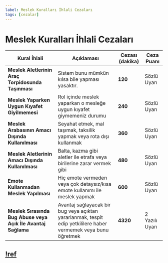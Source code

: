 ```yaml
---
label: Meslek Kuralları İhlali Cezaları
tags: [cezalar]
---
```


# Meslek Kuralları İhlali Cezaları

| Kural İhlali                                                 | Açıklaması                                                                                                     | Cezası (dakika) | Ceza Puanı     |
| ------------------------------------------------------------ | -------------------------------------------------------------------------------------------------------------- | --------------- | -------------- |
| **Meslek Aletlerinin Araç Torpidosunda Taşınması**           | Sistem bunu mümkün kılsa bile yapması yasaktır.                                                                | **120**         | Sözlü Uyarı    |
| **Meslek Yaparken Uygun Kıyafet Giyilmemesi**                | Rol içinde meslek yaparkan o mesleğe uygun kıyafet giymemeniz durumu                                           | **240**         | Sözlü Uyarı    |
| **Meslek Arabasının Amacı Dışında Kullanılması**             | Seyahat etmek, mal taşımak, taksilik yapmak veya rota dışı kullanmak                                           | **360**         | Sözlü Uyarı    |
| **Meslek Aletlerinin Amacı Dışında Kullanılması**            | Balta, kazma gibi aletler ile etrafa veya birilerine zarar vermek gibi                                         | **480**         | Sözlü Uyarı    |
| **Emote Kullanmadan Meslek Yapılması**                       | Hiç emote vermeden veya çok detaysız/kısa emote kullanımı ile meslek yapmak                                    | **600**         | Sözlü Uyarı    |
| **Meslek Sırasında Bug Abuse veya Açık İle Avantaj Sağlama** | Avantaj sağlayacak bir bug veya açıktan yararlanmak, tespit edip yetkililere haber vermemek veya bunu öğretmek | **4320**        | 2 Yazılı Uyarı |

## [!ref](/rules/ic/jobs.md)

